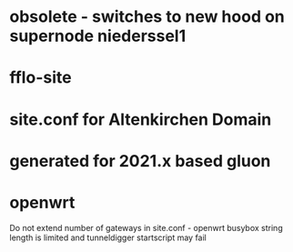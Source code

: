 # obsolete - switches to new hood on supernode niederssel1
# fflo-site
# site.conf for Altenkirchen Domain
# generated for 2021.x based gluon
# openwrt

Do not extend number of gateways in site.conf  - openwrt busybox string length is limited and tunneldigger startscript may fail
